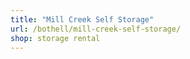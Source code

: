 ```yaml
---
title: "Mill Creek Self Storage"
url: /bothell/mill-creek-self-storage/
shop: storage rental
---
```

